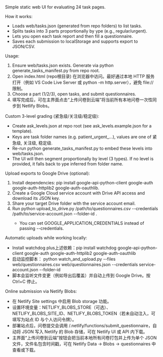 Simple static web UI for evaluating 24 task pages.

How it works:

- Loads web/tasks.json (generated from repo folders) to list tasks.
- Splits tasks into 3 parts proportionally by 	ype (e.g., regular/urgent).
- Lets you open each task report and then fill a questionnaire.
- Saves each submission to localStorage and supports export to JSON/CSV.

Usage:

1) Ensure web/tasks.json exists. Generate via python generate_tasks_manifest.py from repo root.
2) Open index.html (repo根目录) 在浏览器中访问。最好通过本地 HTTP 服务打开（例如 VS Code Live Server 或 python -m http.server），避免 file:// 限制。
3) Choose a part (1/2/3), open tasks, and submit questionnaires.
4) 填写完成后，可在主界面点击“上传问卷到云端”将当前所有本地问卷一次性同步到 Netlify Blobs。

Custom 3-level grading (紧急级/关注级/稳定级):

- Create 	ask_levels.json at repo root (see 	ask_levels.example.json for a template).
- Keys are task folder names (e.g. patient_urgent_...), values are one of 紧急级, 关注级, 稳定级.
- Re-run python generate_tasks_manifest.py to embed these levels into web/tasks.json.
- The UI will then segment proportionally by level (3 types). If no level is provided, it falls back to 	ype inferred from folder name.

Upload exports to Google Drive (optional):

1) Install dependencies: pip install google-api-python-client google-auth google-auth-httplib2 google-auth-oauthlib.
2) Create a Google Cloud service account with Drive API access and download its JSON key.
3) Share your target Drive folder with the service account email.
4) Run python upload_to_drive.py /path/to/questionnaires.csv --credentials /path/to/service-account.json --folder-id <folderId>.
   - You can set GOOGLE_APPLICATION_CREDENTIALS instead of passing --credentials.

Automatic uploads while working locally:

- Install watchdog plus上述依赖：pip install watchdog google-api-python-client google-auth google-auth-httplib2 google-auth-oauthlib
- 启动监控脚本：
  python watch_and_upload.py --files web/questionnaires.csv web/questionnaires.json --credentials service-account.json --folder-id <folderId>
- 脚本会监听文件变更（例如导出后覆盖）并自动上传到 Google Drive。按 Ctrl+C 停止。

Online submission via Netlify Blobs:

- 在 Netlify Site settings 中启用 Blob storage 功能。
- 设置环境变量：NETLIFY_BLOBS_STORE（可选）、NETLIFY_BLOBS_SITE_ID、NETLIFY_BLOBS_TOKEN（若未自动注入，可填写为站点 ID 与个人访问令牌）。
- 部署站点后，问卷提交会调用 /.netlify/functions/submit_questionnaire，自动将 JSON 写入 Netlify 的 Blob 存储，可在 Netlify UI 或 API 内下载。
- 主界面“上传问卷到云端”按钮会把当前本地所有问卷打包并上传为单个 JSON 文件，文件名包含时间戳，可在 Netlify Data → Blobs → questionnaires 中查看或下载。

